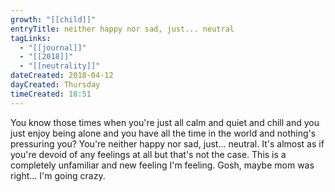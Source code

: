 ```yaml
---
growth: "[[child]]"
entryTitle: neither happy nor sad, just... neutral
tagLinks:
  - "[[journal]]"
  - "[[2018]]"
  - "[[neutrality]]"
dateCreated: 2018-04-12
dayCreated: Thursday
timeCreated: 18:51
---
```

You know those times when you're just all calm and quiet and chill and you just enjoy being alone and you have all the time in the world and nothing's pressuring you? You're neither happy nor sad, just... neutral. It's almost as if you're devoid of any feelings at all but that's not the case. This is a completely unfamiliar and new feeling I'm feeling. Gosh, maybe mom was right... I'm going crazy. 